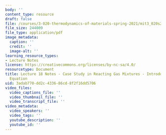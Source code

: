 ```yaml
---
body: ''
content_type: resource
draft: false
file: /courses/3-020-thermodynamics-of-materials-spring-2021/mit3_020s21_l18.pdf
file_size: 244009
file_type: application/pdf
image_metadata:
  caption: ''
  credit: ''
  image-alt: ''
learning_resource_types:
- Lecture Notes
license: https://creativecommons.org/licenses/by-nc-sa/4.0/
resourcetype: Document
title: Lecture 18 Notes - Case Study in Reacting Gas Mixtures - Introducing the Nernst
  Equation
uid: 3adab770-dd2c-4336-86cd-8f2f16dd5706
video_files:
  video_captions_file: ''
  video_thumbnail_file: ''
  video_transcript_file: ''
video_metadata:
  video_speakers: ''
  video_tags: ''
  youtube_description: ''
  youtube_id: ''
---
```


